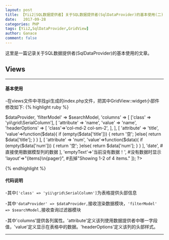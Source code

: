 ```yaml
---
layout: post
title: 【Yii2|SQL数据提供者】关于SQL数据提供者(SqlDataProvider)的基本使用(二)
date:   2017-09-28
categories: PHP
tags: [Yii2,SqlDataProvider,GridView]
author: Ganace
comment: false
---
```


这里是一篇记录关于SQL数据提供者(SqlDataProvider)的基本使用的文章。


## Views

---
####  基本使用
-在views文件中寻找gii生成的index.php文件，把其中GridView::widget小部件修改如下:
{% highlight ruby %}

<?= GridView::widget([
    'dataProvider' => $dataProvider,
    'filterModel' => $searchModel,
    'columns' => [
        ['class' => 'yii\grid\SerialColumn'],
        [
            'attribute' => 'name',
            'value' => 'name',
            'headerOptions' => [
                'class'=>'col-md-2 col-sm-2',
            ],
        ],
        [
            'attribute' => 'title',
            'value'=>function($data){
                if (empty($data['title'])) {
                    return '空';
                }else{
                    return $data['title'];
                }
            }
        ],
        [
            'attribute' => 'num',
            'value'=>function($data){
                if (empty($data['num'])) {
                    return '空';
                }else{
                    return $data['num'];
                }
            }
        ],
        'date', #直接使用数据模型列的数据
    ],
    'emptyText'=>'当前没有数据！', #没有数据时显示
    'layout'=>"{items}\n{pager}", #去掉"Showing 1-2 of 4 items."
]); ?>

{% endhighlight %}

####  代码说明
-其中`['class' => 'yii\grid\SerialColumn']`为表格提供头部信息

-其中`'dataProvider' => $dataProvider,`接收渲染数据模块，`'filterModel' => $searchModel,`接收查询过滤器模块

-其中'columns'提供各列属性。'attribute'定义该列使用数据提供者中哪一字段值，'value'定义显示在表格中的数据。'headerOptions'定义该列的头部样式。

---
